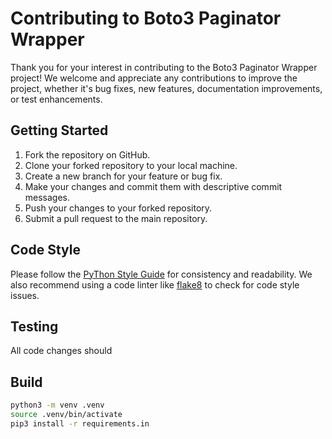 # Contributing to Boto3 Paginator Wrapper

Thank you for your interest in contributing to the Boto3 Paginator Wrapper project! We welcome and appreciate any contributions to improve the project, whether it's bug fixes, new features, documentation improvements, or test enhancements.

## Getting Started

1. Fork the repository on GitHub.
2. Clone your forked repository to your local machine.
3. Create a new branch for your feature or bug fix.
4. Make your changes and commit them with descriptive commit messages.
5. Push your changes to your forked repository.
6. Submit a pull request to the main repository.

## Code Style

Please follow the [PyThon Style Guide](https://www.python.org/dev/python/doc/coding-standards/) for consistency and readability. We also recommend using a code linter like [flake8](https://flake8.codes/) to check for code style issues.

## Testing

All code changes should


## Build 

```bash
python3 -m venv .venv               
source .venv/bin/activate
pip3 install -r requirements.in
```

